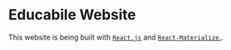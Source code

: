 # Educabile Website

This website is being built with [`React.js`](https://github.com/facebook/react) and [`React-Materialize`.](https://github.com/react-materialize/react-materialize).
